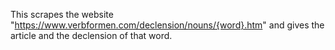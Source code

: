 This scrapes the website "https://www.verbformen.com/declension/nouns/{word}.htm" and gives the article and the declension of that word.